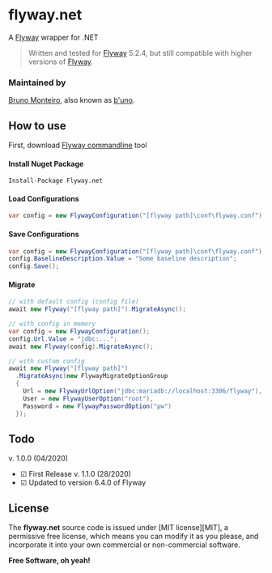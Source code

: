 # flyway.net
A [Flyway] wrapper for .NET

> Written and tested for [Flyway] 5.2.4, but still compatible with higher versions of [Flyway].

### Maintained by
[Bruno Monteiro][b'uno], also known as [b'uno].

## How to use
First, download [Flyway commandline] tool


#### Install Nuget Package
    Install-Package Flyway.net

#### Load Configurations
```c#
var config = new FlywayConfiguration("[flyway path]\conf\flyway.conf").Load();
```

#### Save Configurations
```c#
var config = new FlywayConfiguration("[flyway path]\conf\flyway.conf");
config.BaselineDescription.Value = "Some baseline description";
config.Save();
```

#### Migrate
```c#
// with default config (config file)
await new Flyway("[flyway path]").MigrateAsync();

// with config in memory
var config = new FlywayConfiguration();
config.Url.Value = "jdbc:...";
await new Flyway(config).MigrateAsync();

// with custom config
await new Flyway("[flyway path]")
  .MigrateAsync(new FlywayMigrateOptionGroup
  {
    Url = new FlywayUrlOption("jdbc:mariadb://localhost:3306/flyway"),
    User = new FlywayUserOption("root"),
    Password = new FlywayPasswordOption("pw")
  });
```

## Todo

v. 1.0.0 (04/2020)
- ☑ First Release
v. 1.1.0 (28/2020)
- ☑ Updated to version 6.4.0 of Flyway

License
----

The **flyway.net** source code is issued under [MIT license][MIT], a permissive free license, which means you can modify it as you please, and incorporate it into your own commercial or non-commercial software.

**Free Software, oh yeah!**

   [flyway]: <https://github.com/flyway/flyway>
   [flyway commandline]: <https://flywaydb.org/documentation/commandline/#download-and-installation>
   [b'uno]: <http://brunomonteiro.dev>

